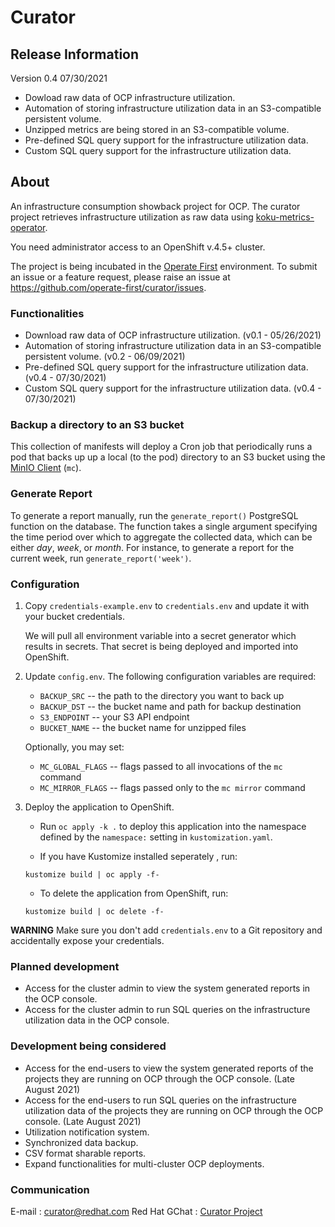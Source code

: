 # **Curator**

## Release Information
Version 0.4 07/30/2021
+ Dowload raw data of OCP infrastructure utilization.
+ Automation of storing infrastructure utilization data in an S3-compatible persistent volume.
+ Unzipped metrics are being stored in an S3-compatible volume.
+ Pre-defined SQL query support for the infrastructure utilization data. 
+ Custom SQL query support for the infrastructure utilization data. 

## About
An infrastructure consumption showback project for OCP. The curator project retrieves infrastructure utilization as raw data using [koku-metrics-operator](https://github.com/project-koku/koku-metrics-operator).

You need administrator access to an OpenShift v.4.5+ cluster. 

The project is being incubated in the [Operate First](https://www.operate-first.cloud/) environment. To submit an issue or a feature request, please raise an issue at https://github.com/operate-first/curator/issues. 

### Functionalities
+ Download raw data of OCP infrastructure utilization. (v0.1 - 05/26/2021)
+ Automation of storing infrastructure utilization data in an S3-compatible persistent volume. (v0.2 - 06/09/2021)
+ Pre-defined SQL query support for the infrastructure utilization data. (v0.4 - 07/30/2021)
+ Custom SQL query support for the infrastructure utilization data. (v0.4 - 07/30/2021)


### Backup a directory to an S3 bucket
This collection of manifests will deploy a Cron job that periodically runs a pod that backs up up a local (to the pod) directory
to an S3 bucket using the [MinIO Client][] (`mc`).

[minio client]: https://docs.min.io/docs/minio-client-complete-guide.html

### Generate Report
To generate a report manually, run the `generate_report()` PostgreSQL function on the database. The function takes a single argument specifying the time period over which to aggregate the collected data, which can be either *day*, *week*, or *month*. For instance, to generate a report for the current week, run `generate_report('week')`.

### Configuration
1. Copy `credentials-example.env` to `credentials.env`
   and update it with your bucket credentials. 
   
   We will pull all environment variable into a secret generator which results in secrets. 
   That secret is being deployed and imported into OpenShift.

2. Update `config.env`. The following configuration variables are
   required:

     - `BACKUP_SRC` -- the path to the directory you want to back up
     - `BACKUP_DST` -- the bucket name and path for backup destination
     - `S3_ENDPOINT` -- your S3 API endpoint
     - `BUCKET_NAME` -- the bucket name for unzipped files
  
   Optionally, you may set:

     - `MC_GLOBAL_FLAGS` -- flags passed to all invocations of the
       `mc` command
     - `MC_MIRROR_FLAGS` -- flags passed only to the `mc mirror`
       command

3. Deploy the application to OpenShift.

    - Run `oc apply -k .` to deploy this application into the
      namespace defined by the `namespace:` setting in
      `kustomization.yaml`.
	
    - If you have Kustomize installed seperately , run:

    ```
    kustomize build | oc apply -f-
    ```

    - To delete the application from OpenShift, run:

    ```
    kustomize build | oc delete -f-
    ```

**WARNING** Make sure you don't add `credentials.env` to a Git
repository and accidentally expose your credentials.

[docker image]: https://hub.docker.com/r/minio/mc/
[s3cmd]: https://s3tools.org/s3cmd

### Planned development

+ Access for the cluster admin to view the system generated reports in the OCP console. 
+ Access for the cluster admin to run SQL queries on the infrastructure utilization data in the OCP console. 


### Development being considered
+ Access for the end-users to view the system generated reports of the projects they are running on OCP through the OCP console. (Late August 2021)
+ Access for the end-users to run SQL queries on the infrastructure utilization data of the projects they are running on OCP through the OCP console. (Late August 2021)
+ Utilization notification system. 
+ Synchronized data backup. 
+ CSV format sharable reports. 
+ Expand functionalities for multi-cluster OCP deployments.

### Communication
E-mail : curator@redhat.com Red Hat GChat : [Curator Project](https://join.slack.com/t/operatefirst/shared_invite/zt-o2gn4wn8-O39g7sthTAuPCvaCNRnLww)
